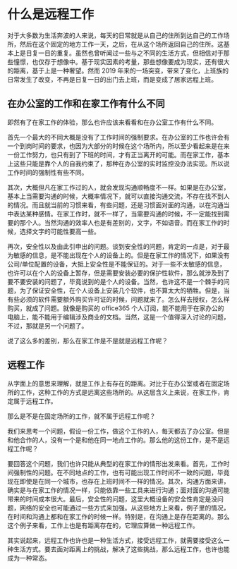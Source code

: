 # 什么是远程工作

对于大多数为生活奔波的人来说，每天的日常就是从自己的住所到达自己的工作场所，然后在这个固定的地方工作一天，之后，在从这个场所返回自己的住所。这基本上是日复一日的重复。虽然也曾听闻过一些与之不同的生活方式，但相信对于那些憧憬，也仅存于想像中。基于现实因素的考量，那些想像要成为现实，还有很大的距离，基于上是一种奢望。然而 2019 年来的一场突变，带来了变化，上班族的日常发生了改变，不再是日复一日的出门去上班，而是变成了居家远程上班。

## 在办公室的工作和在家工作有什么不同

即然有了在家工作的体验，那么也许应该来看看和在办公室工作有什么不同。

首先一个最大的不同大概是没有了工作时间的强制要求。在办公室的工作也许会有一个到岗时间的要求，也因为大部分的时候在这个场所内，所以至少看起来是在来一份工作努力，也只有到了下班的时间，才有正当离开的可能。而在家工作，基本上这些只能是靠个人的自我约束了，那种在办公室的实时监控没办法实现。所以说工作时间的强制性有些不同。

其次，大概但凡在家工作过的人，就会发现沟通顺畅度不一样。如果是在办公室，基本上当需要沟通的时候，大概率情况下，就可以直接沟通交流，不存在找不到人的情况。而且就当前的习惯来看，有些问题，还是习惯面对面的沟通，以在沟通当中表达某种感情。在家工作时，就不一样了，当需要沟通的时候，不一定能找到需要的那个人。当然沟通的效率人也是有差别的，文字，不如语音。而在家工作的时候，选择文字的可能性要高一些。

再次，安全性以及由此引申出的问题。谈到安全性的问题，肯定的一点是，对于最为敏感的信息，是不能出现在个人的设备上的。但是在家工作的情况下，如果没有公司/单位配置的设备，大抵上安全性是不能保证的。对于一些不太敏感的信息，也许可以在个人的设备上暂存，但是需要安装必要的保护性软件，那么就涉及到了要不要安装的问题了，毕竟说到的是个人的设备。当然，也许这不是一个棘手的问题，为了保证安全性，在个人设备上安装几个软件，也不算太大的牺牲。但是，当有些必须的软件需要额外购买许可证的时候，问题就来了。怎么样去授权，怎么样购买，就成了问题。就像是购买的 office365 个人订阅，能不能用于在家办公的电脑上，能不能用于编辑涉及商业的文档。当然，这是一个值得深入讨论的问题，不过，那就是另一个问题了。

说了这么多的差别，那么在家工作是不是就是远程工作呢？

## 远程工作

从字面上的意思来理解，就是工作上有存在的距离。对比于在办公室或者在固定场所的工作，这种工作的方式是远离这些场所的。从这层含义上来说，在家工作，肯定属于远程工作。

那么是不是在固定场所的工作，就不属于远程工作呢？

我们来思考一个问题，假设一份工作，做这个工作的人，每天都去了办公室。但是和他合作的人，没有一个是和他在同一地点工作的。那么他的这份工作，是不是远程工作呢？

要回答这个问题，我们也许只能从典型的在家工作的情形出发来看。首先，工作时间强制性的问题。在不同地点的工作，也有可能出现工作时间不一致的问题，毕竟现在即使是在同一个城市，也存在上班时间不一样的情况。其次，沟通方面来讲，确实是与在家工作的情况一样，只能依靠一些工具来进行沟通；面对面的沟通可能带来的时间成本很大。最后，安全性的问题，这里大概设备的安全性肯定是没问题，网络的安全也可能通过一些方式来加强。从这些地方上来看，例子里的情况，在时间和沟通上都和在家工作的时候一样。特别是，在沟通上是存在距离的。那么这个例子来看，工作上也是有距离存在的，它理应算做一种远程工作。

其实说起来，远程工作也许也是一种生活方式，接受远程工作，就需要接受这么一种生活方式。要去面对距离上的挑战，解决了这些挑战，那么远程工作，也许也能成为一种常态。
